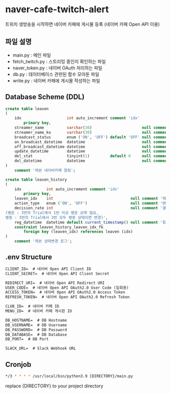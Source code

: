 # naver-cafe-twitch-alert
트위치 생방송을 시작하면 네이버 카페에 게시물 등록 (네이버 카페 Open API 이용)

## 파일 설명
- main.py : 메인 파일
- fetch_twitch.py : 스트리밍 중인지 확인하는 파일
- naver_token.py : 네이버 OAuth 처리하는 파일
- db.py : 데이터베이스 관련된 함수 모아둔 파일
- write.py : 네이버 카페에 게시물 작성하는 파일

## Database Scheme (DDL)
```sql
create table leaven
(
    idx                    int auto_increment comment 'idx'
        primary key,
    streamer_name          varchar(30)                      null comment '스트리머 닉네임 (name)',
    streamer_name_ko       varchar(30)                      null comment '스트리머 닉네임 (한글)',
    broadcast_status       enum ('ON', 'OFF') default 'OFF' null comment '뱅종 OFF, 뱅온 ON',
    on_broadcast_datetime  datetime                         null comment '방송 시작 일시',
    off_broadcast_datetime datetime                         null comment '방송 종료 일시',
    update_datetime        datetime                         null comment '수정 일시',
    del_stat               tinyint(1)         default 0     null comment '삭제 여부',
    del_datetime           datetime                         null comment '삭제일시'
)
    comment '레븐 네이버카페 알림';

```

```sql
create table leaven_history
(
    idx           int auto_increment comment 'idx'
        primary key,
    leaven_idx    int                                  null comment '레븐 멤버 idx',
    action_type   enum ('ON', 'OFF')                   null comment 'ON/OFF 여부',
    decision_rate int                                  null comment '결정 비율
(뱅온 : 3번의 Trial에서 1번 이상 뱅온 상태 필요, 
뱅종 : 3번의 Trial에서 3번 모두 뱅종 상태이면 변경)',
    reg_datetime  datetime default current_timestamp() null comment '등록일시',
    constraint leaven_history_leaven_idx_fk
        foreign key (leaven_idx) references leaven (idx)
)
    comment '레븐 상태변경 로그';
```

## .env Structure
```txt
CLIENT_ID=  # 네이버 Open API Client ID
CLIENT_SECRET=  # 네이버 Open API Client Secret

REDIRECT_URI=  # 네이버 Open API Redirect URI
USER_CODE=  # 네이버 Open API OAuth2.0 User Code (일회용)
ACCESS_TOKEN=  # 네이버 Open API OAuth2.0 Access Token
REFRESH_TOKEN=  # 네이버 Open API OAuth2.0 Refresh Token

CLUB_ID=  # 네이버 카페 ID
MENU_ID=  # 네이버 카페 게시판 ID

DB_HOSTNAME=  # DB Hostname
DB_USERNAME=  # DB Username
DB_PASSWORD=  # DB Password
DB_DATABASE=  # DB Database
DB_PORT=  # DB Port

SLACK_URL=  # Slack Webhook URL
```

## Cronjob
```sh
*/3 * * * * /usr/local/bin/python3.9 {DIRECTORY}/main.py
```
replace {DIRECTORY} to your project directory
